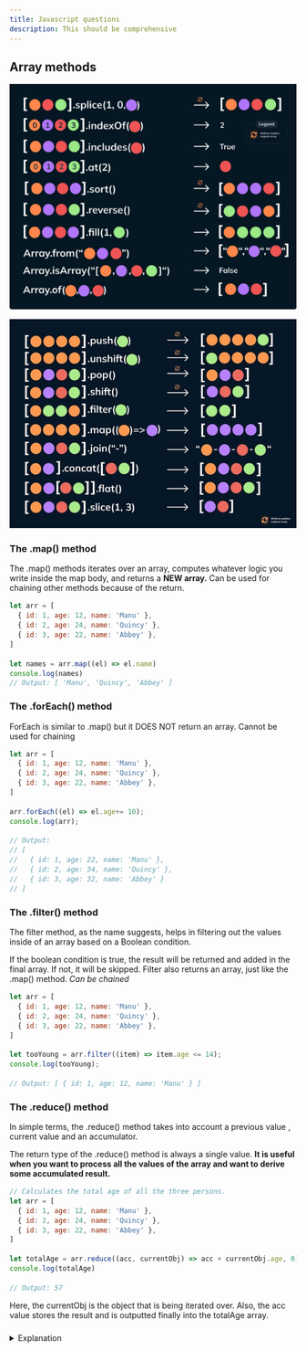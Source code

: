 ```yaml
---
title: Javascript questions
description: This should be comprehensive
---
```



## Array methods

<!-- Addd images from assets -->

![set one](../../../../assets//methods1.png)

![set two](../../../../assets//methods2.jpeg)


### The .map() method

The .map() methods iterates over an array, computes whatever logic you write inside the map body, and returns a **NEW array.** Can be used for chaining other methods because of the return.

```js
let arr = [
  { id: 1, age: 12, name: 'Manu' },
  { id: 2, age: 24, name: 'Quincy' },
  { id: 3, age: 22, name: 'Abbey' },
]

let names = arr.map((el) => el.name)
console.log(names)
// Output: [ 'Manu', 'Quincy', 'Abbey' ]
```

### The .forEach() method

ForEach is similar to .map() but it DOES NOT return an array. Cannot be used for chaining

```js
let arr = [
  { id: 1, age: 12, name: 'Manu' },
  { id: 2, age: 24, name: 'Quincy' },
  { id: 3, age: 22, name: 'Abbey' },
]

arr.forEach((el) => el.age+= 10);
console.log(arr);

// Output: 
// [
//   { id: 1, age: 22, name: 'Manu' },
//   { id: 2, age: 34, name: 'Quincy' },
//   { id: 3, age: 32, name: 'Abbey' }
// ]

```

### The .filter() method

The filter method, as the name suggests, helps in filtering out the values inside of an array based on a Boolean condition.

If the boolean condition is true, the result will be returned and added in the final array. If not, it will be skipped. Filter also returns an array, just like the .map() method. *Can be chained*



```js
let arr = [
  { id: 1, age: 12, name: 'Manu' },
  { id: 2, age: 24, name: 'Quincy' },
  { id: 3, age: 22, name: 'Abbey' },
]

let tooYoung = arr.filter((item) => item.age <= 14);
console.log(tooYoung);

// Output: [ { id: 1, age: 12, name: 'Manu' } ]
```
### The .reduce() method

In simple terms, the .reduce() method takes into account a previous value , current value and an accumulator.

The return type of the .reduce() method is always a single value. **It is useful when you want to process all the values of the array and want to derive some accumulated result.**

```js
// Calculates the total age of all the three persons.
let arr = [
  { id: 1, age: 12, name: 'Manu' },
  { id: 2, age: 24, name: 'Quincy' },
  { id: 3, age: 22, name: 'Abbey' },
]

let totalAge = arr.reduce((acc, currentObj) => acc + currentObj.age, 0)
console.log(totalAge)

// Output: 57
```

Here, the currentObj is the object that is being iterated over. Also, the acc value stores the result and is outputted finally into the totalAge array.



### 


<details>
<summary>Explanation</summary>
<div style="background-color: rgba(100, 108, 255, 0.16); padding: 10px; margin-bottom: 10px; color: #fff; font-size: 14px; font-weight: 500;">



</div>
</details>

